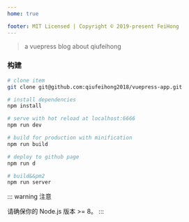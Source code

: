 ```yaml
---
home: true

footer: MIT Licensed | Copyright © 2019-present FeiHong
---
```


<template>
    <el-carousel type="card" height="200px" :interval=1000>
        <el-carousel-item v-for="(item,key) in arrPng" :key="key">
         <a :href='item.docLink'><img :src="item.pngLink" style="height: 100%;width: 100%;"/></a>
        </el-carousel-item>
    </el-carousel>
</template>

<script>
    export default {
        data() {
            return {
                arrPng: [
                    {
                        pngLink:'http://images.qiufeihong.top/mocha.png',
                        docLink:'https://www.qiufeihong.top/technical-summary/mocha/'
                    },
                    {
                        pngLink:'http://images.qiufeihong.top/gitlab.png',
                        docLink:'https://www.qiufeihong.top/technical-summary/gitlab/'
                    },{
                        pngLink:'http://images.qiufeihong.top/jk.jpeg',
                        docLink:'https://www.qiufeihong.top/technical-summary/jenkins/'
                    },{
                        pngLink:'http://images.qiufeihong.top/vuepress2.png',
                        docLink:'https://www.qiufeihong.top/technical-summary/vuepress/'
                    },{
                        pngLink:'http://images.qiufeihong.top/apidoc6.jpg',
                        docLink:'https://www.qiufeihong.top/technical-summary/apiDoc/'
                    },{
                        pngLink:'http://images.qiufeihong.top/nginx-ssl-https.jpg',
                        docLink:'https://www.qiufeihong.top/technical-summary/nginx-ssl-https/'
                    }
                ]
            }
        }
    }
</script>

<style>
    .el-carousel__item h3 {
        color: #475669;
        font-size: 14px;
        opacity: 0.75;
        line-height: 200px;
        margin: 0;
    }

    .el-carousel__item:nth-child(2n) {
        background-color: #99a9bf;
    }

    .el-carousel__item:nth-child(2n+1) {
        background-color: #d3dce6;
    }
</style>

> a vuepress blog about qiufeihong

### 构建
```bash
# clone item
git clone git@github.com:qiufeihong2018/vuepress-app.git

# install dependencies
npm install 

# serve with hot reload at localhost:6666
npm run dev

# build for production with minification
npm run build

# deploy to github page
npm run d

# build&&pm2
npm run server
```

::: warning 注意

请确保你的 Node.js 版本 >= 8。
:::
